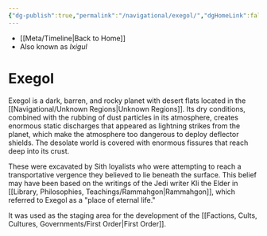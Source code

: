 ```yaml
---
{"dg-publish":true,"permalink":"/navigational/exegol/","dgHomeLink":false}
---
```


- [[Meta/Timeline\|Back to Home]]
- Also known as *Ixigul*

# Exegol
Exegol is a dark, barren, and rocky planet with desert flats located in the [[Navigational/Unknown Regions\|Unknown Regions]]. Its dry conditions, combined with the rubbing of dust particles in its atmosphere, creates enormous static discharges that appeared as lightning strikes from the planet, which make the atmosphere too dangerous to deploy deflector shields. The desolate world is covered with enormous fissures that reach deep into its crust. 

These were excavated by Sith loyalists who were attempting to reach a transportative vergence they believed to lie beneath the surface. This belief may have been based on the writings of the Jedi writer Kli the Elder in [[Library, Philosophies, Teachings/Rammahgon\|Rammahgon]], which referred to Exegol as a "place of eternal life."

It was used as the staging area for the development of the [[Factions, Cults, Cultures, Governments/First Order\|First Order]].